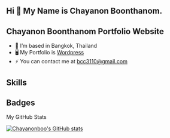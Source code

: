 ## Hi 👋 My Name is Chayanon Boonthanom.
## Chayanon Boonthanom Portfolio Website

- 🔭 I’m based in Bangkok, Thailand
- 🖥️ My Portfolio is [Wordpress](https://chayanonboo.com/)
- ⚡ You can contact me at bcc3110@gmail.com

## Skills


## Badges
My GitHub Stats

[![Chayanonboo's GitHub stats](https://github-readme-stats.vercel.app/api?username=Chayanonboo)](https://github.com/Chayanonboo)


          
